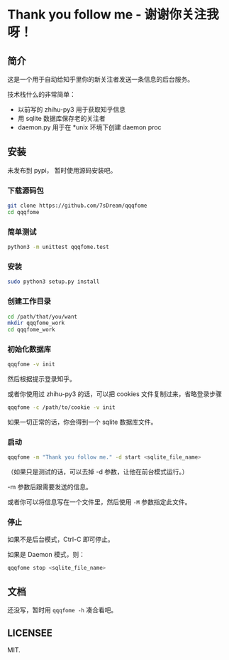 # Thank you follow me - 谢谢你关注我呀！

## 简介

这是一个用于自动给知乎里你的新关注者发送一条信息的后台服务。

技术栈什么的非常简单：

- 以前写的 zhihu-py3 用于获取知乎信息
- 用 sqlite 数据库保存老的关注者
- daemon.py 用于在 *unix 环境下创建 daemon proc

## 安装

未发布到 pypi， 暂时使用源码安装吧。

### 下载源码包

```bash
git clone https://github.com/7sDream/qqqfome
cd qqqfome
```

### 简单测试

```bash
python3 -m unittest qqqfome.test
```

### 安装

```bash
sudo python3 setup.py install
```

### 创建工作目录

```bash
cd /path/that/you/want
mkdir qqqfome_work
cd qqqfome_work
```

### 初始化数据库

```bash
qqqfome -v init
```

然后根据提示登录知乎。

或者你使用过 zhihu-py3 的话，可以把 cookies 文件复制过来，省略登录步骤

```bash
qqqfome -c /path/to/cookie -v init
```

如果一切正常的话，你会得到一个 sqlite 数据库文件。

### 启动

```bash
qqqfome -m "Thank you follow me." -d start <sqlite_file_name> 
```

（如果只是测试的话，可以去掉 -d 参数，让他在前台模式运行。）

-m 参数后跟需要发送的信息。

或者你可以将信息写在一个文件里，然后使用 `-M` 参数指定此文件。

### 停止

如果不是后台模式，Ctrl-C 即可停止。

如果是 Daemon 模式，则：

```bash
qqqfome stop <sqlite_file_name>
```

## 文档

还没写，暂时用 `qqqfome -h` 凑合看吧。

## LICENSEE

MIT.

